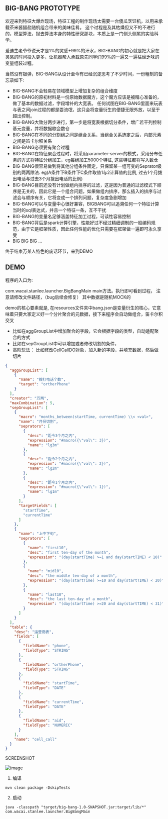 ## BIG-BANG PROTOTYPE

欢迎来到特征大爆炸现场，特征工程的制作现场太需要一台傻瓜烹饪机，以用来承载茶米酱醋盐随机组合带来的美味佳肴。
这个过程是及其枯燥但又不的不进行的，模型算法，抛去算法本身的特性研究那块，本质上是一门侧头侧尾的实验科学。

爱迪生老爷爷说天才是1%的灵感+99%的汗水，BIG-BANG的初心就是把大家在灵感的时间投入更多，让机器帮人承载原先同学们99%的一遍又一遍枯燥乏味的变量组装过程。

当然没有银弹，BIG-BANG从设计至今有已经沉淀思考了不少时间，一份粗制的备忘录如下:

- BIG-BANG不会轻易在领域模型上增加复杂的组合维度
- BIG-BANG的原初材料是一份原始数据魔方，这个魔方应该是被精心准备的，做了基本的数据过滤，字段增补的大宽表。
任何试图在BIG-BANG里面来玩表与表之间join过程的都是耍流氓，这只会将变量衍生的便捷无限外放，以至于超出控制。
- BIG-BANG大致分两步进行，第一步是将宽表根据切分条件，增广若干列控制基元变量，并将数据歇会数仓
- BIG-BANG在不同的分割组之间是组合关系，当组合关系选定之后，内部元素之间是笛卡尔积关系
- BIG-BANG必须要有聚合过程
- BIG-BANG在特征聚合过程时，将采用parameter-server的模式，采用分布任务的方式将特征分组加工，eg每组加工5000个特征, 这些特征都将写入数仓
- BIG-BANG很容易做到将其他分组条件固定，只保留某一组可变的Seprator级别的两两除法.  eg(A条件下B条件下C条件取值1与2计算值的比例, 过去1个月拨出电话与过去3个月拨出电话的比例)
- BIG-BANG目前还没有计划做组内排序的过滤，这是因为普通的过滤模式下顺序是无关的，因此它是一个组合问题，如果做组内排序，那么插入的排序与过滤会与顺序有关，它将变成一个排列问题，复杂度急剧增加
- BIG-BANG可以与变量中心很好兼容，BIGBANG可以追溯任何一个特征计算当时的sql表达式，并且一个特征一条，互不干扰
- BIG-BANG的变量名足够涵盖特征加工过程，可读性容易控制
- BIG-BANG背后是spark计算引擎，性能好过不经过精细调制的一般编码规范，由于它是框架性质，因此任何性能的优化只需要在框架做一遍即可永久享受
- BIG BIG BIG ...


终于结束万某人特色的废话环节，来到DEMO

## DEMO

程序的入口为:

com.wacai.stanlee.launcher.BigBangMain main方法。执行即可看到过程，
注意请修改文件路径，（bug后续会修复）
其中数据是随机MOCK的

demo的核心要素就是, 在resources文件夹中bang.json是变量衍生的核心，它意味着只要大家定义好一个分片聚合的元数据，接下来程序会自动做组合，笛卡尔积交叉

- 比如在aggGroupList中增加聚合的字段，它会根据字段的类型，自动适配聚合的方式
- 比如在sepGroupList中可以增加或者修改切割的条件，
- 高阶玩法： 比如修改CellCallDO对象，加入新的字段，并填充数据，然后做切片

```json
{
  "aggGroupList": [
    {
      "name": "拨打电话个数",
      "target": "ortherPhone"
    }
  ],
  "creator": "万两",
  "maxCombination": 5,
  "sepGroupList": [
    {
      "macro": "months_between(startTime, currentTime) \\< <val>",
      "name": "月份切割",
      "seprators": [
        {
          "desc": "距今3个月之内",
          "expression": "#macro({\"val\": 3})",
          "name": "lg3m"
        },
        {
          "desc": "距今2个月之内",
          "expression": "#macro({\"val\": 2})",
          "name": "lg2m"
        },
        {
          "desc": "距今1个月之内",
          "expression": "#macro({\"val\": 1})",
          "name": "lg1m"
        }
      ],
      "targetFields": [
        "startTime",
        "currentTime"
      ]
    },
    {
      "name": "上中下旬",
      "seprators": [
        {
          "name": "first10",
          "desc": "first ten-day of the month",
          "expression": "(day(startTime) >=1 and day(startTIME) < 10)"
        },
        {
          "name": "mid10",
          "desc": "the middle ten-day of a month",
          "expression": "(day(startTime) >=10 and day(startTIME) < 20)"
        },
        {
          "name": "last10",
          "desc": "the last ten-day of a month",
          "expression": "(day(startTime) >=20 and day(startTIME) < 31)"
        }
      ]
    }
  ],
  "table": {
    "desc": "运营商表",
    "fields": [
      {
        "fieldName": "phone",
        "fieldType": "STRING"
      },
      {
        "fieldName": "ortherPhone",
        "fieldType": "STRING"
      },
      {
        "fieldName": "startTime",
        "fieldType": "DATE"
      },
      {
        "fieldName": "currentTime",
        "fieldType": "DATE"
      },
      {
        "fieldName": "aid",
        "fieldType": "NUMERIC"
      }
    ],
    "name": "cell_call"
  }
}
```

SCREENSHOT

![image](http://git.caimi-inc.com/ml.wac/big-bang/uploads/4449cdd5459b1884c97fee9f44dfd3b6/image.png)

1. 编译 
```shell
mvn clean package -DskipTests
```
2. 启动

```shell
java -classpath "target/big-bang-1.0-SNAPSHOT.jar:target/lib/*" com.wacai.stanlee.launcher.BigBangMain
```